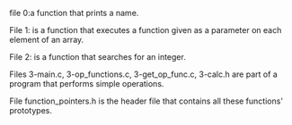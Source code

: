 file 0:a function that prints a name.

File 1: is a function that executes a function given as a parameter on each element of an array.

File 2: is a function that searches for an integer.

Files 3-main.c, 3-op_functions.c, 3-get_op_func.c, 3-calc.h are part of a program that performs simple operations.

File function_pointers.h is the header file that contains all these functions' prototypes.

